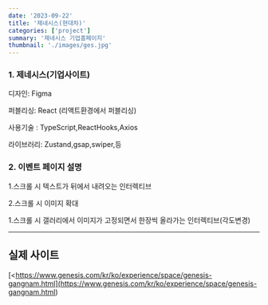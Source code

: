 ```yaml
---
date: '2023-09-22'
title: '제네시스(현대차)'
categories: ['project']
summary: '제네시스 기업홈페이지'
thumbnail: './images/ges.jpg'
---
```


### 1. 제네시스(기업사이트)

디자인: Figma

퍼블리싱: React (리액트환경에서 퍼블리싱)

사용기술 : TypeScript,ReactHooks,Axios

라이브러리: Zustand,gsap,swiper,등

### 2. 이벤트 페이지 설명

1.스크롤 시 텍스트가 뒤에서 내려오는 인터렉티브

2.스크롤 시 이미지 확대

1.스크롤 시  갤러리에서 이미지가 고정되면서 한장씩 올라가는 인터렉티브(각도변경)


---

## 실제 사이트



[<https://www.genesis.com/kr/ko/experience/space/genesis-gangnam.html](<https://www.genesis.com/kr/ko/experience/space/genesis-gangnam.html>)